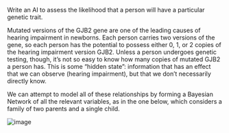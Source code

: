 Write an AI to assess the likelihood that a person will have a particular genetic trait.

Mutated versions of the GJB2 gene are one of the leading causes of hearing impairment in newborns. Each person carries two versions of the gene, so each person has the potential to possess either 0, 1, or 2 copies of the hearing impairment version GJB2. Unless a person undergoes genetic testing, though, it’s not so easy to know how many copies of mutated GJB2 a person has. This is some “hidden state”: information that has an effect that we can observe (hearing impairment), but that we don’t necessarily directly know. 

We can attempt to model all of these relationships by forming a Bayesian Network of all the relevant variables, as in the one below, which considers a family of two parents and a single child.

![image](https://user-images.githubusercontent.com/53656355/216052414-0238f797-6f5a-43aa-8c8d-5f81bddfb928.png)
